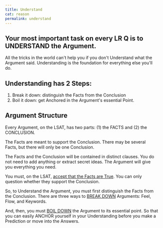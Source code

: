 ```yaml
---
title: Understand
cat: reason
permalink: understand
---
```


## Your most important task on every LR Q is to UNDERSTAND the Argument.

All the tricks in the world can't help you if you don't Understand what the Argument said. Understanding is the foundation for everything else you'll do.

## Understanding has 2 Steps:

1. Break it down: distinguish the Facts from the Conclusion
1. Boil it down: get Anchored in the Argument's essential Point.

## Argument Structure

Every Argument, on the LSAT, has two parts: (1) the FACTS and (2) the CONCLUSION.

The Facts are meant to support the Conclusion. There may be several Facts, but there will only be one Conclusion.

The Facts and the Conclusion will be contained in distinct clauses. You do not need to add anything or extract secret ideas. The Argument will give you everything you need.

You must, on the LSAT, [accept that the Facts are True](flaws.html#truth). You can only question whether they support the Conclusion.

So, to Understand the Argument, you must first distinguish the Facts from the Conclusion. There are three ways to [BREAK DOWN](break.html) Arguments: Feel, Flow, and Keywords.

And, then, you must [BOIL DOWN](boil.html) the Argument to its essential point. So that you can easily ANCHOR yourself in your Understanding before you make a Prediction or move into the Answers.